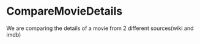 # CompareMovieDetails
We are comparing the details of a movie from 2 different sources(wiki and imdb)
